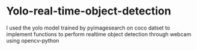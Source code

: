 # Yolo-real-time-object-detection
I used the yolo model trained by pyimagesearch on coco datset to implement functions to perform realtime object detection through webcam using opencv-python
